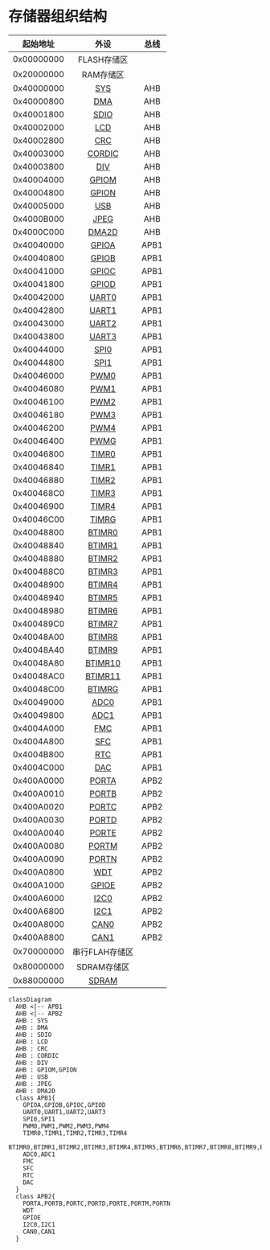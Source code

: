 # 存储器组织结构

| 起始地址    | 外设                         | 总线 |
| :--------: | :-------------------------: | :--: |
| 0x00000000 | FLASH存储区                  |      |
| 0x20000000 | RAM存储区                    |      |
| 0x40000000 | [SYS](SYS/主要特性.md)       | AHB  |
| 0x40000800 | [DMA](DMA/主要特性.md)       | AHB  |
| 0x40001800 | [SDIO](SDIO/主要特性.md)     | AHB  |
| 0x40002000 | [LCD](LCD/主要特性.md)       | AHB  |
| 0x40002800 | [CRC](CRC/主要特性.md)       | AHB  |
| 0x40003000 | [CORDIC](CORDIC/主要特性.md) | AHB  |
| 0x40003800 | [DIV](DIV/主要特性.md)       | AHB  |
| 0x40004000 | [GPIOM](GPIO/主要特性.md)    | AHB  |
| 0x40004800 | [GPION](GPIO/主要特性.md)    | AHB  |
| 0x40005000 | [USB](USB/主要特性.md)       | AHB  |
| 0x4000B000 | [JPEG](JPEG/主要特性.md)     | AHB  |
| 0x4000C000 | [DMA2D](DMA2D/主要特性.md)   | AHB  |
| 0x40040000 | [GPIOA](GPIO/主要特性.md)    | APB1 |
| 0x40040800 | [GPIOB](GPIO/主要特性.md)    | APB1 |
| 0x40041000 | [GPIOC](GPIO/主要特性.md)    | APB1 |
| 0x40041800 | [GPIOD](GPIO/主要特性.md)    | APB1 |
| 0x40042000 | [UART0](UART/主要特性.md)    | APB1 |
| 0x40042800 | [UART1](UART/主要特性.md)    | APB1 |
| 0x40043000 | [UART2](UART/主要特性.md)    | APB1 |
| 0x40043800 | [UART3](UART/主要特性.md)    | APB1 |
| 0x40044000 | [SPI0](SPI/主要特性.md)      | APB1 |
| 0x40044800 | [SPI1](SPI/主要特性.md)      | APB1 |
| 0x40046000 | [PWM0](PWM/主要特性.md)      | APB1 |
| 0x40046080 | [PWM1](PWM/主要特性.md)      | APB1 |
| 0x40046100 | [PWM2](PWM/主要特性.md)      | APB1 |
| 0x40046180 | [PWM3](PWM/主要特性.md)      | APB1 |
| 0x40046200 | [PWM4](PWM/主要特性.md)      | APB1 |
| 0x40046400 | [PWMG](PWM/主要特性.md)      | APB1 |
| 0x40046800 | [TIMR0](TIMR/主要特性.md)    | APB1 |
| 0x40046840 | [TIMR1](TIMR/主要特性.md)    | APB1 |
| 0x40046880 | [TIMR2](TIMR/主要特性.md)    | APB1 |
| 0x400468C0 | [TIMR3](TIMR/主要特性.md)    | APB1 |
| 0x40046900 | [TIMR4](TIMR/主要特性.md)    | APB1 |
| 0x40046C00 | [TIMRG](TIMR/主要特性.md)    | APB1 |
| 0x40048800 | [BTIMR0](BTIMR/主要特性.md)  | APB1 |
| 0x40048840 | [BTIMR1](BTIMR/主要特性.md)  | APB1 |
| 0x40048880 | [BTIMR2](BTIMR/主要特性.md)  | APB1 |
| 0x400488C0 | [BTIMR3](BTIMR/主要特性.md)  | APB1 |
| 0x40048900 | [BTIMR4](BTIMR/主要特性.md)  | APB1 |
| 0x40048940 | [BTIMR5](BTIMR/主要特性.md)  | APB1 |
| 0x40048980 | [BTIMR6](BTIMR/主要特性.md)  | APB1 |
| 0x400489C0 | [BTIMR7](BTIMR/主要特性.md)  | APB1 |
| 0x40048A00 | [BTIMR8](BTIMR/主要特性.md)  | APB1 |
| 0x40048A40 | [BTIMR9](BTIMR/主要特性.md)  | APB1 |
| 0x40048A80 | [BTIMR10](BTIMR/主要特性.md) | APB1 |
| 0x40048AC0 | [BTIMR11](BTIMR/主要特性.md) | APB1 |
| 0x40048C00 | [BTIMRG](BTIMR/主要特性.md)  | APB1 |
| 0x40049000 | [ADC0](ADC/主要特性.md)      | APB1 |
| 0x40049800 | [ADC1](ADC/主要特性.md)      | APB1 |
| 0x4004A000 | [FMC](FMC/主要特性.md)       | APB1 |
| 0x4004A800 | [SFC](SFC/主要特性.md)       | APB1 |
| 0x4004B800 | [RTC](RTC/主要特性.md)       | APB1 |
| 0x4004C000 | [DAC](DAC/主要特性.md)       | APB1 |
| 0x400A0000 | [PORTA](PORT/主要特性.md)    | APB2 |
| 0x400A0010 | [PORTB](PORT/主要特性.md)    | APB2 |
| 0x400A0020 | [PORTC](PORT/主要特性.md)    | APB2 |
| 0x400A0030 | [PORTD](PORT/主要特性.md)    | APB2 |
| 0x400A0040 | [PORTE](PORT/主要特性.md)    | APB2 |
| 0x400A0080 | [PORTM](PORT/主要特性.md)    | APB2 |
| 0x400A0090 | [PORTN](PORT/主要特性.md)    | APB2 |
| 0x400A0800 | [WDT](WDT/主要特性.md)       | APB2 |
| 0x400A1000 | [GPIOE](GPIO/主要特性.md)    | APB2 |
| 0x400A6000 | [I2C0](I2C/主要特性.md)      | APB2 |
| 0x400A6800 | [I2C1](I2C/主要特性.md)      | APB2 |
| 0x400A8000 | [CAN0](CAN/主要特性.md)      | APB2 |
| 0x400A8800 | [CAN1](CAN/主要特性.md)      | APB2 |
| 0x70000000 | 串行FLAH存储区               |      |
| 0x80000000 | SDRAM存储区                  |      |
| 0x88000000 | [SDRAM](SDRAM/主要特性.md)   |      |

``` mermaid
classDiagram
  AHB <|-- APB1
  AHB <|-- APB2
  AHB : SYS
  AHB : DMA
  AHB : SDIO
  AHB : LCD
  AHB : CRC
  AHB : CORDIC
  AHB : DIV
  AHB : GPIOM,GPION
  AHB : USB
  AHB : JPEG
  AHB : DMA2D
  class APB1{
    GPIOA,GPIOB,GPIOC,GPIOD
    UART0,UART1,UART2,UART3
    SPI0,SPI1
    PWM0,PWM1,PWM2,PWM3,PWM4
    TIMR0,TIMR1,TIMR2,TIMR3,TIMR4
    BTIMR0,BTIMR1,BTIMR2,BTIMR3,BTIMR4,BTIMR5,BTIMR6,BTIMR7,BTIMR8,BTIMR9,BTIMR10,BTIMR11
    ADC0,ADC1
    FMC
    SFC
    RTC
    DAC
  }
  class APB2{
    PORTA,PORTB,PORTC,PORTD,PORTE,PORTM,PORTN
    WDT
    GPIOE
    I2C0,I2C1
    CAN0,CAN1
  }
```